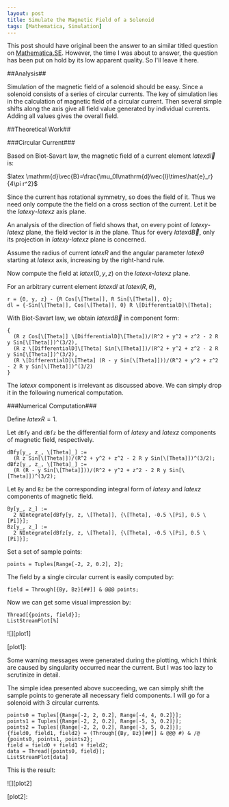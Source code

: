 ```yaml
---
layout: post
title: Simulate the Magnetic Field of a Solenoid
tags: [Mathematica, Simulation]
---
```


This post should have original been the answer to an similar titled question on [Mathematica.SE][Mma.SE]. However, the time I was about to answer, the question has been put on hold by its low apparent quality. So I'll leave it here.

[Mma.SE]: http://mathematica.stackexchange.com/

##Analysis##

Simulation of the magnetic field of a solenoid should be easy. Since a solenoid consists of a series of circular currents. The key of simulation lies in the calculation of magnetic field of a circular current. Then several simple shifts along the axis give all field value generated by individual currents. Adding all values gives the overall field.

##Theoretical Work##

###Circular Current###

Based on Biot-Savart law, the magnetic field of a current element $latex \mathrm{d}\vec{l}$ is:

$latex \mathrm{d}\vec{B}=\frac{\mu_0I\mathrm{d}\vec{l}\times\hat{e}_r}{4\pi r^2}$

Since the current has rotational symmetry, so does the field of it. Thus we need only compute the the field on a cross section of the current. Let it be the $latex y$-$latex z$ axis plane.

An analysis of the direction of field shows that, on every point of $latex y$-$latex z$ plane, the field vector is _in_ the plane. Thus for every $latex \mathrm{d}\vec{B}$, only its projection in $latex y$-$latex z$ plane is concerned.

Assume the radius of current $latex R$ and the angular parameter $latex \theta$ starting at $latex x$ axis, increasing by the right-hand rule.

Now compute the field at $latex (0,y,z)$ on the $latex x$-$latex z$ plane.

For an arbitrary current element $latex \mathrm{d}l$ at $latex (R,\theta)$,

    r = {0, y, z} - {R Cos[\[Theta]], R Sin[\[Theta]], 0};
    dl = {-Sin[\[Theta]], Cos[\[Theta]], 0} R \[DifferentialD]\[Theta];

With Biot-Savart law, we obtain $latex \mathrm{d}\vec{B}$ in component form:

    {
      (R z Cos[\[Theta]] \[DifferentialD]\[Theta])/(R^2 + y^2 + z^2 - 2 R y Sin[\[Theta]])^(3/2),
      (R z \[DifferentialD]\[Theta] Sin[\[Theta]])/(R^2 + y^2 + z^2 - 2 R y Sin[\[Theta]])^(3/2),
      (R \[DifferentialD]\[Theta] (R - y Sin[\[Theta]]))/(R^2 + y^2 + z^2 - 2 R y Sin[\[Theta]])^(3/2)
    }

The $latex x$ component is irrelevant as discussed above. We can simply drop it in the following numerical computation.

###Numerical Computation###

Define $latex R=1$.

Let `dBfy` and `dBfz` be the differential form of $latex y$ and $latex z$ components of magnetic field, respectively.

    dBfy[y_, z_, \[Theta]_] := 
      (R z Sin[\[Theta]])/(R^2 + y^2 + z^2 - 2 R y Sin[\[Theta]])^(3/2);
    dBfz[y_, z_, \[Theta]_] := 
      (R (R - y Sin[\[Theta]]))/(R^2 + y^2 + z^2 - 2 R y Sin[\[Theta]])^(3/2);

Let `By` and `Bz` be the corresponding integral form of $latex y$ and $latex z$ components of magnetic field.

    By[y_, z_] := 
      2 NIntegrate[dBfy[y, z, \[Theta]], {\[Theta], -0.5 \[Pi], 0.5 \[Pi]}];
    Bz[y_, z_] := 
      2 NIntegrate[dBfz[y, z, \[Theta]], {\[Theta], -0.5 \[Pi], 0.5 \[Pi]}];

Set a set of sample points:

    points = Tuples[Range[-2, 2, 0.2], 2];

The field by a single circular current is easily computed by:

    field = Through[{By, Bz}[##]] & @@@ points;

Now we can get some visual impression by:

    Thread[{points, field}];
    ListStreamPlot[%]

![][plot1]

[plot1]: 

Some warning messages were generated during the plotting, which I think are caused by singularity occurred near the current. But I was too lazy to scrutinize in detail.

The simple idea presented above succeeding, we can simply shift the sample points to generate all necessary field components. I will go for a solenoid with 3 circular currents.

    points0 = Tuples[{Range[-2, 2, 0.2], Range[-4, 4, 0.2]}];
    points1 = Tuples[{Range[-2, 2, 0.2], Range[-5, 3, 0.2]}];
    points2 = Tuples[{Range[-2, 2, 0.2], Range[-3, 5, 0.2]}];
    {field0, field1, field2} = (Through[{By, Bz}[##]] & @@@ #) & /@ {points0, points1, points2};
    field = field0 + field1 + field2;
    data = Thread[{points0, field}];
    ListStreamPlot[data]

This is the result:

![][plot2]

[plot2]:
